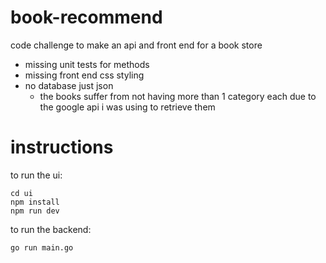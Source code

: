 # book-recommend

code challenge to make an api and front end for a book store

* missing unit tests for methods
* missing front end css styling
* no database just json
  * the books suffer from not having more than 1 category each due to the google api i was using to retrieve them


# instructions

to run the ui:
```
cd ui
npm install
npm run dev
```

to run the backend:
```
go run main.go
```

